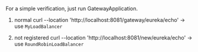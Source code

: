 For a simple verification, just run GatewayApplication.

1. normal
curl --location 'http://localhost:8081/gateway/eureka/echo'
-> use `MyLoadBalancer`

2. not registered
curl --location 'http://localhost:8081/new/eureka/echo'
-> use `RoundRobinLoadBalancer`
